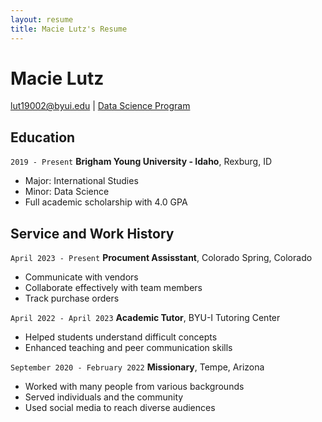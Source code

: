 ```yaml
---
layout: resume
title: Macie Lutz's Resume
---
```

# Macie Lutz

<div id="webaddress">
<a href="lut19002@byui.edu">lut19002@byui.edu</a>
| <a href="https://byuidatascience.github.io/development.html">Data Science Program</a>
</div>

<!-- https://www.monique.tech/the-art-of-markdown -->


## Education

`2019 - Present`
__Brigham Young University - Idaho__, Rexburg, ID

- Major: International Studies
- Minor: Data Science
- Full academic scholarship with 4.0 GPA


## Service and Work History

`April 2023 - Present`
__Procument Assisstant__, Colorado Spring, Colorado

- Communicate with vendors
- Collaborate effectively with team members
- Track purchase orders

`April 2022 - April 2023`
__Academic Tutor__, BYU-I Tutoring Center

- Helped students understand difficult concepts
- Enhanced teaching and peer communication skills

`September 2020 - February 2022`
__Missionary__, Tempe, Arizona

- Worked with many people from various backgrounds
- Served individuals and the community
- Used social media to reach diverse audiences



<!-- ### Footer

Last updated: May 2013 -->



